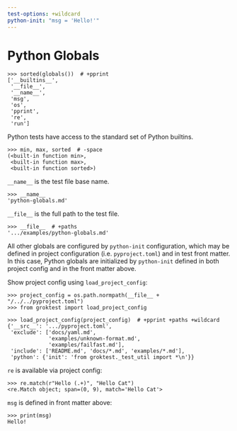 ```yaml
---
test-options: +wildcard
python-init: "msg = 'Hello!'"
---
```


# Python Globals

    >>> sorted(globals())  # +pprint
    ['__builtins__',
     '__file__',
     '__name__',
     'msg',
     'os',
     'pprint',
     're',
     'run']

Python tests have access to the standard set of Python builtins.

    >>> min, max, sorted  # -space
    (<built-in function min>,
     <built-in function max>,
     <built-in function sorted>)

`__name__` is the test file base name.

    >>> __name__
    'python-globals.md'

`__file__` is the full path to the test file.

    >>> __file__  # +paths
    '.../examples/python-globals.md'

All other globals are configured by `python-init` configuration, which
may be defined in project configuration (i.e. `pyproject.toml`) and in
test front matter. In this case, Python globals are initialized by
`python-init` defined in both project config and in the front matter
above.

Show project config using `load_project_config`:

    >>> project_config = os.path.normpath(__file__ + "/../../pyproject.toml")
    >>> from groktest import load_project_config

    >>> load_project_config(project_config)  # +pprint +paths +wildcard
    {'__src__': '.../pyproject.toml',
     'exclude': ['docs/yaml.md',
                 'examples/unknown-format.md',
                 'examples/failfast.md'],
     'include': ['README.md', 'docs/*.md', 'examples/*.md'],
     'python': {'init': 'from groktest._test_util import *\n'}}

`re` is available via project config:

    >>> re.match(r"Hello (.+)", "Hello Cat")
    <re.Match object; span=(0, 9), match='Hello Cat'>

`msg` is defined in front matter above:

    >>> print(msg)
    Hello!
